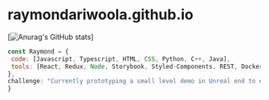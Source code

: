 # raymondariwoola.github.io
[![Anurag's GitHub stats](https://github-readme-stats.vercel.app/api?username=raymondariwoola)]

```Javascript
const Raymond = {
 code: [Javascript, Typescript, HTML, CSS, Python, C++, Java],
 tools: [React, Redux, Node, Storybook, Styled-Components, REST, Docker]
},
challenge: "Currently prototyping a small level demo in Unreal end to end!"
}
```
